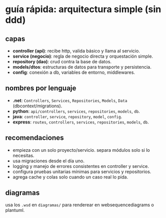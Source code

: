 # guía rápida: arquitectura simple (sin ddd)

## capas
- **controller (api)**: recibe http, valida básico y llama al servicio.
- **service (negocio)**: regla de negocio directa y orquestación simple.
- **repository (dao)**: crud contra la base de datos.
- **models/dtos**: estructuras de datos para transporte y persistencia.
- **config**: conexión a db, variables de entorno, middlewares.

## nombres por lenguaje
- **.net**: `Controllers`, `Services`, `Repositories`, `Models`, `Data` (dbcontext/migrations).
- **python**: `api/controllers`, `services`, `repositories`, `models`, `db`.
- **java**: `controller`, `service`, `repository`, `model`, `config`.
- **express**: `routes`, `controllers`, `services`, `repositories`, `models`, `db`.

## recomendaciones
- empieza con un solo proyecto/servicio. separa módulos solo si lo necesitas.
- usa migraciones desde el día uno.
- logging y manejo de errores consistentes en controller y service.
- configura pruebas unitarias mínimas para servicios y repositorios.
- agrega cache y colas solo cuando un caso real lo pida.

## diagramas
usa los `.wsd` en `diagramas/` para renderear en websequencediagrams o plantuml.
